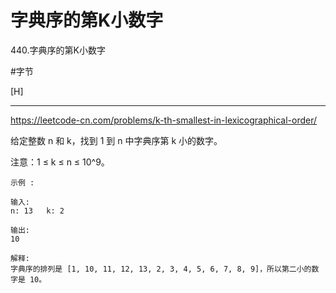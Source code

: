 # 字典序的第K小数字

440.字典序的第K小数字 

#字节

[H]

---
https://leetcode-cn.com/problems/k-th-smallest-in-lexicographical-order/

给定整数 n 和 k，找到 1 到 n 中字典序第 k 小的数字。

注意：1 ≤ k ≤ n ≤ 10^9。
```
示例 :

输入:
n: 13   k: 2

输出:
10

解释:
字典序的排列是 [1, 10, 11, 12, 13, 2, 3, 4, 5, 6, 7, 8, 9]，所以第二小的数字是 10。
```
